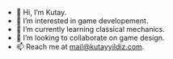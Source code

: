 - 👋 Hi, I’m Kutay.
- 👀 I’m interested in game developement.
- 🌱 I’m currently learning classical mechanics.
- 💞️ I’m looking to collaborate on game design.
- 📫 Reach me at mail@kutayyildiz.com.

<!---
kutayyildiz/kutayyildiz is a ✨ special ✨ repository because its `README.md` (this file) appears on your GitHub profile.
You can click the Preview link to take a look at your changes.
--->
